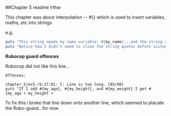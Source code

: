 ##Chapter 5 readme lrthw

This chapter was about interpolation -- #{} which is used to insert variables, maths, etc into strings

e.g. 
```ruby
puts "This string needs my name variable; #{my_name}...and the string continues."
puts "Notice how I didn't need to close the string quotes before usinng the interpolated string."
```

**Rubocop guard offences**

Rubocop did not like this line...<br/>
```
Offenses:

chapter_5/ex5.rb:17:81: C: Line is too long. [85/80]
puts "If I add #{my_age}, #{my_height}, and #{my_weight} I get #{my_age + my_height +
```

To fix this i broke that line down onto another line, which seemed to placate the Rubo-guard...for now.

